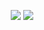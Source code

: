 <!--
<p align="center">
  <img src="https://github-readme-stats.vercel.app/api?username=quaoz&count_private=true&show_icons=true&theme=tokyonight" alt="GitHub stats">
  <img src="https://github-readme-stats.vercel.app/api/top-langs/?username=quaoz&theme=tokyonight&max_languages=10&layout=compact" alt="Top Languages">
</p>

<p align="center">
  <img src="https://github-readme-stats.vercel.app/api/top-langs/?username=quaoz&theme=tokyonight&max_languages=10&layout=compact" alt="Top Languages">
</p>
-->

<p align="center"> 
  <img src="https://github.com/quaoz/github-stats/blob/master/generated/overview.svg">
  <img src="https://github.com/quaoz/github-stats/blob/master/generated/languages.svg">
</p>

<!--
**quaoz/quaoz** is a ✨ _special_ ✨ repository because its `README.md` (this file) appears on your GitHub profile.

Here are some ideas to get you started:

- 🔭 I’m currently working on ...
- 🌱 I’m currently learning ...
- 👯 I’m looking to collaborate on ...
- 🤔 I’m looking for help with ...
- 💬 Ask me about ...
- 📫 How to reach me: ...
- 😄 Pronouns: ...
- ⚡ Fun fact: ...
-->
